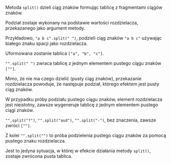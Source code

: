 Metoda `split()` dzieli ciąg znaków formując tablicę z fragmentami ciągów znaków.

Podział zostaje wykonany na podstawie wartości rozdzielacza, przekazanego jako argument metody.

Przykładowo, `"a b c".split(" ")`, podzieli ciąg znaków `"a b c"` używając białego znaku spacji jako rozdzielacza.

Uformowana zostanie tablica `["a", "b", "c"]`.

`"".split(" ")` zwraca tablicę z jednym elementem pustego ciągu znaków `[""]`.

Mimo, że nie ma czego dzielić (pusty ciąg znaków), przekazanie rozdzielacza powoduje, że następuje podział, którego efektem jest pusty ciąg znaków.

W przypadku próby podziału pustego ciągu znaków, element rozdzielacza jest nieistotny, zawsze wygeneruje tablicę z jednym elementem pustego ciągi znaków.

`"".split("?")`, `"".split("asd")`, `"".split("-")`, bez znaczenia, zawsze zwróci `[""]`.

Z kolei `"".split("")` to próba podzielenia pustego ciągu znaków za pomocą pustego znaku rozdzielacza.

Jest to jedyna sytuacja, w której w efekcie działania metody `split()`, zostaje zwrócona pusta tablica.
